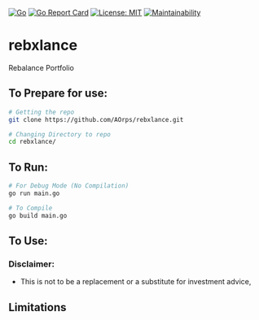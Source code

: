 [![Go](https://github.com/AOrps/rebxlance/actions/workflows/go.yml/badge.svg)](https://github.com/AOrps/rebxlance/actions/workflows/go.yml)
[![Go Report Card](https://goreportcard.com/badge/github.com/AOrps/rebxlance)](https://goreportcard.com/report/github.com/AOrps/rebxlance)
[![License: MIT](https://img.shields.io/badge/License-MIT-yellow.svg)](https://opensource.org/licenses/MIT)
[![Maintainability](https://api.codeclimate.com/v1/badges/4e5372c279e42457ecfb/maintainability)](https://codeclimate.com/github/AOrps/rebxlance/maintainability)
# rebxlance
Rebalance Portfolio

## To Prepare for use:
```sh
# Getting the repo
git clone https://github.com/AOrps/rebxlance.git

# Changing Directory to repo
cd rebxlance/
```

##  To Run:
```sh
# For Debug Mode (No Compilation)
go run main.go

# To Compile
go build main.go
```

## To Use: 

### Disclaimer:
- This is not to be a replacement or a substitute for investment advice,

## Limitations
